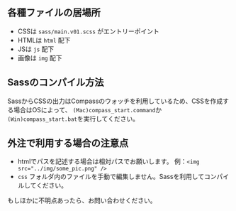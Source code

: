 ## 各種ファイルの居場所

* CSSは `sass/main.v01.scss` がエントリーポイント
* HTMLは `html` 配下
* JSは `js` 配下
* 画像は `img` 配下


## Sassのコンパイル方法

SassからCSSの出力はCompassのウォッチを利用しているため、CSSを作成する場合はOSによって、
`(Mac)compass_start.command`か`(Win)compass_start.bat`を実行してください。


## 外注で利用する場合の注意点

* htmlでパスを記述する場合は相対パスでお願いします。 例：`<img src="../img/some_pic.png" />`
* `css` フォルダ内のファイルを手動で編集しません。Sassを利用してコンパイルしてください。


もしほかに不明点あったら、お問い合わせください。
